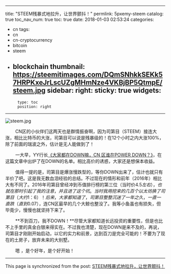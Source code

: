 
---
title: "STEEM残暴式地拉升，让世界颤抖！"
permlink: 5pxemy-steem
catalog: true
toc_nav_num: true
toc: true
date: 2018-01-03 02:53:24
categories:
- cn
tags:
- cn
- cn-cryptocurrency
- bitcoin
- steem
- blockchain
thumbnail: https://steemitimages.com/DQmSNhkkSEKk57HRPKxeJrLscUZgMHmNze4VKBjBP5QtmpE/steem.jpg
sidebar:
    right:
        sticky: true
widgets:
    -
        type: toc
        position: right
---


![steem.jpg](https://steemitimages.com/DQmSNhkkSEKk57HRPKxeJrLscUZgMHmNze4VKBjBP5QtmpE/steem.jpg)

&nbsp;&nbsp;&nbsp;&nbsp;&nbsp;&nbsp;&nbsp;&nbsp;CN区的小伙伴们这两天也是群情振奋啊，因为司第目（STEEM）接连大涨，相比比特币的大涨，司第目可以说是残暴级的！在12个小时之内大涨100%，除了前面的瑞波之外，估计是无人能做到了！

&nbsp;&nbsp;&nbsp;&nbsp;&nbsp;&nbsp;&nbsp;&nbsp;一大早，YY行长[《大家都在DOWN嘛，CN 区谁在POWER DOWN？》](https://steemit.com/cn/@justyy/cn-power-down)，在这篇文章中出炉了在DOWN的名单。相比高价的诱惑，大家还是想保本收益。

&nbsp;&nbsp;&nbsp;&nbsp;&nbsp;&nbsp;&nbsp;&nbsp;值得一提的是，司第目是爆涨慢跌型的，等你DOWN出来了，估计也就只有半价了吧。这是我无数血泪经验的总结。不过现在的情形和前年（2016年）相比大有不同了。2016年司第目曾经冲到币值排行榜的第三位（当时价$4.5左右），也就在那时引起了我的注意，并且进了这个坑。当时我用挖来的几百个以太坊换了司第目（大约1：6）！后来，大家都知道了，司第目整整沉迷了一年之久，一直一直跌（直到$0.07），连CN区最早的几个大鲸也整没了。我等小鱼虽也有损失，但毕竟少，慢慢也就坚持下来了。

&nbsp;&nbsp;&nbsp;&nbsp;&nbsp;&nbsp;&nbsp;&nbsp;**不到百刀，我不DOWN！**尽管大家都知道长远投资的重要性，但是也比不上手里的真金白银来得实在。不过我也清楚，现在DOWN是来不及的，再说，司第目才刚刚开始启动，以它的实力和前景，达到百刀是完全可能的！不要为了现在的土房子，放弃未来的大别墅。

&nbsp;&nbsp;&nbsp;&nbsp;&nbsp;&nbsp;&nbsp;&nbsp;嗯 ，是个好年，是个好开始！

- - -

This page is synchronized from the post: [STEEM残暴式地拉升，让世界颤抖！](https://steemit.com/@lemooljiang/5pxemy-steem)
